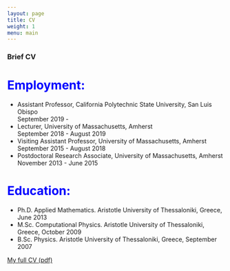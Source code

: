 ```yaml
---
layout: page
title: CV
weight: 1
menu: main
---
```


<h3>Brief CV</h3>

<h1 style="color:blue">Employment:</h1>

 - Assistant Professor, California Polytechnic State University, San Luis Obispo<br>
   September 2019 -
 - Lecturer, University of Massachusetts, Amherst <br>
   September 2018 - August 2019
 - Visiting Assistant Professor, University of Massachusetts, Amherst <br>
   September 2015 - August 2018
 - Postdoctoral Research Associate, University of Massachusetts, Amherst <br>
   November 2013 - June 2015

<h1 style="color:blue">Education:</h1>


 - Ph.D. Applied Mathematics. Aristotle University of Thessaloniki, Greece, June 2013 <br>
 - M.Sc. Computational Physics. Aristotle University of Thessaloniki, Greece, October 2009 <br>
 - B.Sc. Physics. Aristotle University of Thessaloniki, Greece, September 2007


[My full CV (pdf)]({{site.baseurl}}/cv/cv_latex/EGC_CV.pdf)
